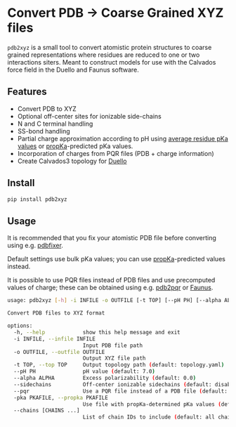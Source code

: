 # Convert PDB → Coarse Grained XYZ files

`pdb2xyz` is a small tool to convert atomistic protein structures to coarse grained representations where residues
are reduced to one or two interactions siters.
Meant to construct models for use with the Calvados force field in the Duello and Faunus software.

## Features

- Convert PDB to XYZ
- Optional off-center sites for ionizable side-chains
- N and C terminal handling
- SS-bond handling
- Partial charge approximation according to pH using
[average residue pKa values](https://doi.org/10.1093/database/baz024) or [propKa](https://github.com/jensengroup/propka)-predicted pKa values.
- Incorporation of charges from PQR files (PDB + charge information)
- Create Calvados3 topology for [Duello](https://github.com/mlund/duello)

## Install

```sh
pip install pdb2xyz
```

## Usage

It is recommended that you fix your atomistic PDB file before converting
using e.g. [pdbfixer](https://github.com/openmm/pdbfixer?tab=readme-ov-file).

Default settings use bulk pKa values; you can use [propKa](https://github.com/jensengroup/propka)-predicted values instead.

It is possible to use PQR files instead of PDB files and use precomputed values of charge; these can be obtained using e.g. [pdb2pqr](https://pdb2pqr.readthedocs.io/en/latest/) or [Faunus](https://faunus.readthedocs.io/en/latest/).

```sh
usage: pdb2xyz [-h] -i INFILE -o OUTFILE [-t TOP] [--pH PH] [--alpha ALPHA] [--sidechains] [--pKa] [-pka PKAFILE]

Convert PDB files to XYZ format

options:
  -h, --help            show this help message and exit
  -i INFILE, --infile INFILE
                        Input PDB file path
  -o OUTFILE, --outfile OUTFILE
                        Output XYZ file path
  -t TOP, --top TOP     Output topology path (default: topology.yaml)
  --pH PH               pH value (default: 7.0)
  --alpha ALPHA         Excess polarizability (default: 0.0)
  --sidechains          Off-center ionizable sidechains (default: disabled)
  --pqr                 Use a PQR file instead of a PDB file (default: disabled)
  -pka PKAFILE, --propka PKAFILE
                        Use file with propKa-determined pKa values (default: bulk pKa values)
  --chains [CHAINS ...]
                        List of chain IDs to include (default: all chains)
```
